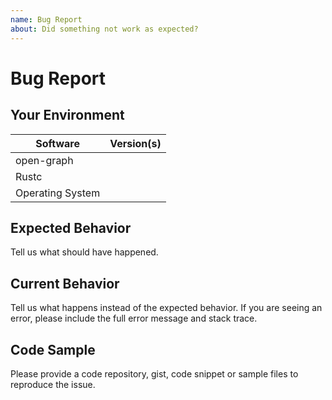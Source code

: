 ```yaml
---
name: Bug Report
about: Did something not work as expected?
---
```


# Bug Report
## Your Environment
| Software         | Version(s) |
| ---------------- | ---------- |
| open-graph      |
| Rustc            |
| Operating System |

## Expected Behavior
Tell us what should have happened.

## Current Behavior
Tell us what happens instead of the expected behavior. If you are seeing an
error, please include the full error message and stack trace.

## Code Sample
Please provide a code repository, gist, code snippet or sample files to
reproduce the issue.
